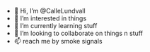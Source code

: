 - 👋 Hi, I’m @CalleLundvall
- 👀 I’m interested in things
- 🌱 I’m currently learning stuff
- 💞️ I’m looking to collaborate on things n stuff
- 📫 reach me by smoke signals

<!---
CalleLundvall/CalleLundvall is a ✨ special ✨ repository because its `README.md` (this file) appears on your GitHub profile.
You can click the Preview link to take a look at your changes.
--->
